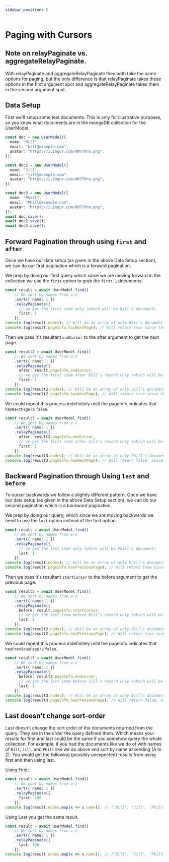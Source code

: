 ```yaml
---
sidebar_position: 5
---
```



# Paging with Cursors

## Note on relayPaginate vs. aggregateRelayPaginate.

With relayPaginate and aggregateRelayPaginate they both take the same options for paging, but the only difference is that relayPaginate takes these options in the first argument spot and aggregateRelayPaginate takes them in the second argument spot.

## Data Setup

First we'll setup some test documents. This is only for illustrative purposes, so you know what documents are in the mongoDB collection for the UserModel.

```ts
const doc = new UserModel({
  name: "Bill",
  email: "bill@example.com",
  avatar: "https://i.imgur.com/dM7Thhn.png",
});

const doc2 = new UserModel({
  name: "Jill",
  email: "jill@example.com",
  avatar: "https://i.imgur.com/dM7Thhn.png",
});

const doc3 = new UserModel({
  name: "Phill",
  email: "Phill@example.com",
  avatar: "https://i.imgur.com/dM7Thhn.png",
});
await doc.save();
await doc2.save();
await doc3.save();
```

## Forward Pagination through using `first` and `after`

Once we have our data setup (as given in the above Data Setup section), we can do our first pagination which is a forward pagination.

We prep by doing our first query which since we are moving forward in the collection we use the `first` option to grab the `first 1` documents.

```ts
const result = await UserModel.find()
    // We sort by names from a-z
    .sort({ name: 1 })
    .relayPaginate({
      // we get the first item only (which will be Bill's document)
      first: 1
    });
console.log(result.nodes); // Will be an array of only Bill's document.
console.log(result.pageInfo.hasNextPage); // Will return true since there are still more documents that could be queried.
```

Then we pass it's resultant `endCursor` to the after argument to get the next page.

```ts
const result2 = await UserModel.find()
    // We sort by names from a-z
    .sort({ name: 1 })
    .relayPaginate({
      after: result.pageInfo.endCursor,
      // we get the first item after Bill's record only (which will be Jill's document)
      first: 1
    });
console.log(result2.nodes); // Will be an array of only Jill's document.
console.log(result2.pageInfo.hasNextPage); // Will return true since there are still more documents that could be queried.
```

We could repeat this process indefinitely until the pageInfo indicates that `hasNextPage` is `false`.

```ts
const result3 = await UserModel.find()
    // We sort by names from a-z
    .sort({ name: 1 })
    .relayPaginate({
      after: result2.pageInfo.endCursor,
      // we get the first item after Jill's record only (which will be Phill's document)
      first: 1
    });
console.log(result3.nodes); // Will be an array of only Phill's document.
console.log(result3.pageInfo.hasNextPage); // Will return false, since there are no more documents to be queried.
```

## Backward Pagination through Using `last` and `before`

To cursor backwards we follow a slightly different pattern. Once we have our data setup (as given in the above Data Setup section), we can do our second pagination which is a backward pagination.

We prep by doing our query, which since we are moving backwards we need to use the `last` option instead of the first option.

```ts
const result = await UserModel.find()
    // We sort by names from a-z
    .sort({ name: 1 })
    .relayPaginate({
      // we get the last item only (which will be Phill's document)
      last: 1
    });
console.log(result.nodes); // Will be an array of only Phill's document.
console.log(result.pageInfo.hasPreviousPage); // Will return true since there are still more documents that could be queried.
```

Then we pass it's resultant `startCursor` to the before argument to get the previous page.

```ts
const result2 = await UserModel.find()
    // We sort by names from a-z
    .sort({ name: 1 })
    .relayPaginate({
      before: result.pageInfo.startCursor,
      // we get the last item before Bill's record only (which will be Jill's document)
      last: 1
    });
console.log(result2.nodes); // Will be an array of only Jill's document.
console.log(result2.pageInfo.hasPreviousPage); // Will return true since there are still more documents that could be queried.
```

We could repeat this process indefinitely until the pageInfo indicates that `hasPreviousPage` is `false`.

```ts
const result3 = await UserModel.find()
    // We sort by names from a-z
    .sort({ name: 1 })
    .relayPaginate({
      before: result2.pageInfo.endCursor,
      // we get the last item before Jill's record only (which will be Bill's document)
      last: 1
    });
console.log(result3.nodes); // Will be an array of only Bill's document.
console.log(result3.pageInfo.hasPreviousPage); // Will return false, since there are no more documents to be queried.
```


## Last doesn't change sort-order

Last doesn't change the sort order of the documents returned from the query. They are in the order the query defined them. Which means your results for first and last could be the same if you somehow query the whole collection. For example, if you had the documents like we do of with names of  `Bill`, `Jill`, and `Phill` like we do above and sort by name ascending (A to Z). You would get the following (possibly unexpected) results from using first and then using last.

Using First:

```ts
const result = await UserModel.find()
    // We sort by names from a-z
    .sort({ name: 1 })
    .relayPaginate({
      first: 100
    });
console.log(result.nodes.map(x => x.name)); // ["Bill", "Jill", "Phill"]
```

Using Last you get the same result.

```ts
const result = await UserModel.find()
    // We sort by names from a-z
    .sort({ name: 1 })
    .relayPaginate({
      last: 100
    });
console.log(result.nodes.map(x => x.name)); // ["Bill", "Jill", "Phill"]
```
